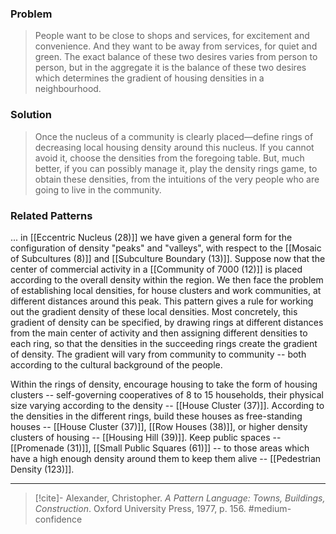 ### Problem
>People want to be close to shops and services, for excitement and convenience. And they want to be away from services, for quiet and green. The exact balance of these two desires varies from person to person, but in the aggregate it is the balance of these two desires which determines the gradient of housing densities in a neighbourhood.

### Solution
>Once the nucleus of a community is clearly placed—define rings of decreasing local housing density around this nucleus. If you cannot avoid it, choose the densities from the foregoing table. But, much better, if you can possibly manage it, play the density rings game, to obtain these densities, from the intuitions of the very people who are going to live in the community.

### Related Patterns
... in [[Eccentric Nucleus (28)]] we have given a general form for the configuration of density "peaks" and "valleys", with respect to the [[Mosaic of Subcultures (8)]] and [[Subculture Boundary (13)]]. Suppose now that the center of commercial activity in a [[Community of 7000 (12)]] is placed according to the overall density within the region. We then face the problem of establishing local densities, for house clusters and work communities, at different distances around this peak. This pattern gives a rule for working out the gradient density of these local densities. Most concretely, this gradient of density can be specified, by drawing rings at different distances from the main center of activity and then assigning different densities to each ring, so that the densities in the succeeding rings create the gradient of density. The gradient will vary from community to community -- both according to the cultural background of the people.

Within the rings of density, encourage housing to take the form of housing clusters -- self-governing cooperatives of 8 to 15 households, their physical size varying according to the density -- [[House Cluster (37)]]. According to the densities in the different rings, build these houses as free-standing houses -- [[House Cluster (37)]], [[Row Houses (38)]], or higher density clusters of housing -- [[Housing Hill (39)]]. Keep public spaces -- [[Promenade (31)]], [[Small Public Squares (61)]] -- to those areas which have a high enough density around them to keep them alive -- [[Pedestrian Density (123)]].

---
> [!cite]- Alexander, Christopher. _A Pattern Language: Towns, Buildings, Construction_. Oxford University Press, 1977, p. 156.
> #medium-confidence 